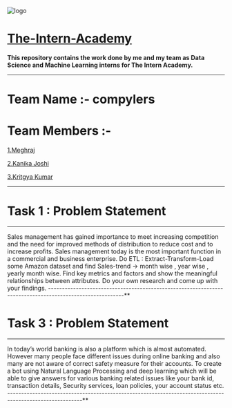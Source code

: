![logo](https://media-exp1.licdn.com/dms/image/C560BAQEhQXerGAQpxg/company-logo_200_200/0/1620287677994?e=1644451200&v=beta&t=7aC_A15sUiSIVVyDPd74C0OwRUXbMzZgyb7P5rQ5nUc)
# [The-Intern-Academy](https://www.linkedin.com/company/the-intern-academy/)

**This repository contains the work done by me and my team as Data Science and Machine Learning interns for The Intern Academy.**
_________________________________________________________________________________________________________
# Team Name :- compylers

# Team Members :- 
[1.Meghraj](https://www.linkedin.com/in/meghraj-gupta-20788519b/)

[2.Kanika Joshi](https://www.linkedin.com/in/kanikajoshi-kj/)

[3.Kritgya Kumar](https://www.linkedin.com/in/kritgya1109/)

__________________________________________________________________________________________________________

# Task 1 : Problem Statement 

---------------------------------------------------------------------------------------------------------
Sales management has gained importance to meet increasing competition and the need for improved
methods of distribution to reduce cost and to increase profits. Sales management today is the most
important function in a commercial and business enterprise. Do ETL : Extract-Transform-Load some Amazon dataset and find Sales-trend -> month wise , year
wise , yearly month wise. Find key metrics and factors and show the meaningful relationships between attributes. Do your own research and come up with your findings.
---------------------------------------------------------------------------------------------------------**

# Task 3 : Problem Statement
---------------------------------------------------------------------------------------------------------
In today’s world banking is also a platform which is almost automated. However many people face different issues during online banking and also many are not aware of correct safety measure for their accounts. To create a bot using Natural Language Processing and deep learning which will be able to give answers for various banking related issues like your bank id, transaction details, Security services, loan policies, your account status etc.
---------------------------------------------------------------------------------------------------------**
